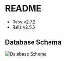 # README


* Ruby v2.7.2
* Rails v2.5.6

<h2>Database Schema</h2>
<img src="https://user-images.githubusercontent.com/15107515/144134227-e3ba9939-da44-4611-8eff-1c09d8137c2d.png" alt="Database Schema"></img>
